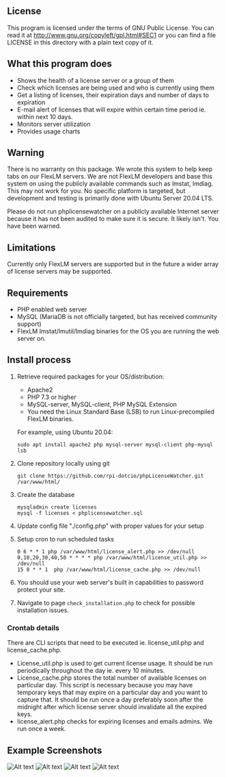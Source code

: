 ## License

   This program is licensed under the terms of GNU Public License. You can read
   it at http://www.gnu.org/copyleft/gpl.html#SEC1 or you can find a file
   LICENSE in this directory with a plain text copy of it.

## What this program does

* Shows the health of a license server or a group of them
* Check which licenses are being used and who is currently using them
* Get a listing of licenses, their expiration days and number of days to expiration
* E-mail alert of licenses that will expire within certain time period ie. within next 10 days.
* Monitors server utilization
* Provides usage charts

## Warning

   There is no warranty on this package.  We wrote this system to help keep
   tabs on our FlexLM servers.  We are not FlexLM developers and base this
   system on using the publicly available commands such as lmstat, lmdiag.
   This may not work for you.  No specific platform is targeted, but
   development and testing is primarily done with Ubuntu Server 20.04 LTS.

   Please do not run phplicensewatcher on a publicly available Internet server
   because it has not been audited to make sure it is secure.  It likely isn't.
   You have been warned.

## Limitations

   Currently only FlexLM servers are supported but in the future a wider array
   of license servers may be supported.

## Requirements

* PHP enabled web server
* MySQL (MariaDB is not officially targeted, but has received community support)
* FlexLM lmstat/lmutil/lmdiag binaries for the OS you are running the web server on.

## Install process
1. Retrieve required packages for your OS/distribution:
   * Apache2
   * PHP 7.3 or higher
   * MySQL-server, MySQL-client, PHP MySQL Extension
   * You need the Linux Standard Base (LSB) to run Linux-precompiled FlexLM binaries.

   For example, using Ubuntu 20.04:
   ```
   sudo apt install apache2 php mysql-server mysql-client php-mysql lsb
   ```
2. Clone repository locally using git
   ```
   git clone https://github.com/rpi-dotcio/phpLicenseWatcher.git /var/www/html/
   ```
3. Create the database
   ```
   mysqladmin create licenses
   mysql -f licenses < phplicensewatcher.sql
   ```
4. Update config file "./config.php" with proper values for your setup
5. Setup cron to run scheduled tasks
   ```
   0 6 * * 1 php /var/www/html/license_alert.php >> /dev/null
   0,10,20,30,40,50 * * * * php /var/www/html/license_util.php >> /dev/null
   15 0 * * 1  php /var/www/html/license_cache.php >> /dev/null
   ```
6. You should use your web server's built in capabilities to password protect your site.
7. Navigate to page `check_installation.php` to check for possible installation issues.

### Crontab details

There are CLI scripts that need to be executed ie. license_util.php and license_cache.php.

* License_util.php is used to get current license usage. It should be run periodically throughout the day ie. every 10 minutes.
* License_cache.php stores the total number of available licenses on particular day. This script is necessary because you may have temporary keys that may expire on a particular day and you want to capture that. It should be run once a day preferably soon after the midnight after which license server should invalidate all the expired keys.
* license_alert.php checks for expiring licenses and emails admins.  We run once a week.


## Example Screenshots
![Alt text](https://github.com/rpi-dotcio/phpLicenseWatcher/raw/assets/screenshot1.png?raw=true "List of license servers")
![Alt text](https://github.com/rpi-dotcio/phpLicenseWatcher/raw/assets/screenshot2.png?raw=true "List of features and licenses in use")
![Alt text](https://github.com/rpi-dotcio/phpLicenseWatcher/raw/assets/screenshot3.png?raw=true "License usage statistics")
![Alt text](https://github.com/rpi-dotcio/phpLicenseWatcher/raw/assets/screenshot4.png?raw=true "License usage statistics")
